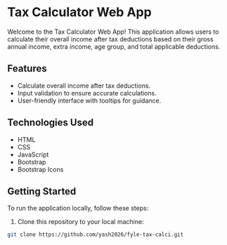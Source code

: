 # Tax Calculator Web App

Welcome to the Tax Calculator Web App! This application allows users to calculate their overall income after tax deductions based on their gross annual income, extra income, age group, and total applicable deductions.

## Features

- Calculate overall income after tax deductions.
- Input validation to ensure accurate calculations.
- User-friendly interface with tooltips for guidance.

## Technologies Used

- HTML
- CSS
- JavaScript
- Bootstrap
- Bootstrap Icons

## Getting Started

To run the application locally, follow these steps:

1. Clone this repository to your local machine:

```bash
git clone https://github.com/yash2026/fyle-tax-calci.git
```
